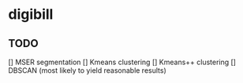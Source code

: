 # digibill

## TODO
[] MSER segmentation
[] Kmeans clustering
[] Kmeans++ clustering
[] DBSCAN (most likely to yield reasonable results)

